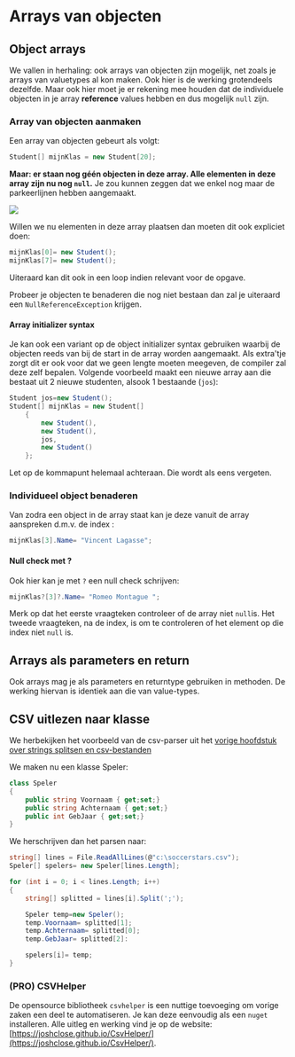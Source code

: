 # Arrays van objecten

## Object arrays

We vallen in herhaling: ook arrays van objecten zijn mogelijk, net zoals je arrays van valuetypes al kon maken. Ook hier is de werking grotendeels dezelfde. Maar ook hier moet je er rekening mee houden dat de individuele objecten in je array **reference** values hebben en dus mogelijk `null` zijn.

### Array van objecten aanmaken

Een array van objecten gebeurt als volgt:

```csharp
Student[] mijnKlas = new Student[20];
```

**Maar: er staan nog géén objecten in deze array. Alle elementen in deze array zijn nu nog `null`.** Je zou kunnen zeggen dat we enkel nog maar de parkeerlijnen hebben aangemaakt.

![](../../.gitbook/assets/legearray.png)

Willen we nu elementen in deze array plaatsen dan moeten dit ook expliciet doen:

```csharp
mijnKlas[0]= new Student();
mijnKlas[7]= new Student();
```

Uiteraard kan dit ook in een loop indien relevant voor de opgave.

Probeer je objecten te benaderen die nog niet bestaan dan zal je uiteraard een `NullReferenceException` krijgen.

#### Array initializer syntax

Je kan ook een variant op de object initializer syntax gebruiken waarbij de objecten reeds van bij de start in de array worden aangemaakt. Als extra'tje zorgt dit er ook voor dat we geen lengte moeten meegeven, de compiler zal deze zelf bepalen. Volgende voorbeeld maakt een nieuwe array aan die bestaat uit 2 nieuwe studenten, alsook 1 bestaande \(`jos`\):

```csharp
Student jos=new Student();
Student[] mijnKlas = new Student[]
    {
        new Student(),
        new Student(),
        jos,
        new Student()
    };
```

Let op de kommapunt helemaal achteraan. Die wordt als eens vergeten.

### Individueel object benaderen

Van zodra een object in de array staat kan je deze vanuit de array aanspreken d.m.v. de index :

```csharp
mijnKlas[3].Name= "Vincent Lagasse";
```

#### Null check met ?

Ook hier kan je met `?` een null check schrijven:

```csharp
mijnKlas?[3]?.Name= "Romeo Montague ";
```

Merk op dat het eerste vraagteken controleer of de array niet `null`is. Het tweede vraagteken, na de index, is om te controleren of het element op die index niet `null` is.

## Arrays als parameters en return

Ook arrays mag je als parameters en returntype gebruiken in methoden. De werking hiervan is identiek aan die van value-types.

## CSV uitlezen naar klasse

We herbekijken het voorbeeld van de csv-parser uit het [vorige hoofdstuk over strings splitsen en csv-bestanden](../h10-advanced-klassen-en-objecten/strings.md)

We maken nu een klasse Speler:

```csharp
class Speler
{
    public string Voornaam { get;set;}
    public string Achternaam { get;set;}
    public int GebJaar { get;set;}
}
```

We herschrijven dan het parsen naar:

```csharp
string[] lines = File.ReadAllLines(@"c:\soccerstars.csv");
Speler[] spelers= new Speler[lines.Length];

for (int i = 0; i < lines.Length; i++)
{
    string[] splitted = lines[i].Split(';');

    Speler temp=new Speler();
    temp.Voornaam= splitted[1];
    temp.Achternaam= splitted[0];
    temp.GebJaar= splitted[2]:

    spelers[i]= temp;
}
```

### \(PRO\) CSVHelper

De opensource bibliotheek `csvhelper` is een nuttige toevoeging om vorige zaken een deel te automatiseren. Je kan deze eenvoudig als een `nuget` installeren. Alle uitleg en werking vind je op de website: [https://joshclose.github.io/CsvHelper/](https://joshclose.github.io/CsvHelper/).

